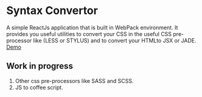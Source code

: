 # Syntax Convertor
A simple ReactJs application that is built in WebPack environment. It provides you useful utilities to convert your CSS in the useful CSS pre-processor like (LESS or STYLUS) and to convert your HTMLto JSX or JADE. [Demo](https://hadijaveed.github.io/All-Convertors/)


## Work in progress
1. Other css pre-processors like SASS and SCSS.
2. JS to coffee script.
